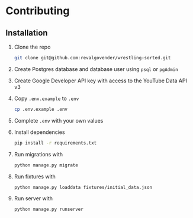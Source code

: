 # Contributing

## Installation

1. Clone the repo

    ```bash
    git clone git@github.com:revalgovender/wrestling-sorted.git
    ```
2. Create Postgres database and database user using `psql` or `pgAdmin`
3. Create Google Developer API key with access to the YouTube Data API v3

4. Copy `.env.example` to `.env`

    ```bash 
    cp .env.example .env
    ```

5. Complete `.env` with your own values
6. Install dependencies

    ```bash
    pip install -r requirements.txt
    ```

7. Run migrations with

    ```bash
    python manage.py migrate
    ```

8. Run fixtures with

    ```bash
    python manage.py loaddata fixtures/initial_data.json
    ```
   
9. Run server with

    ```bash
    python manage.py runserver
    ```